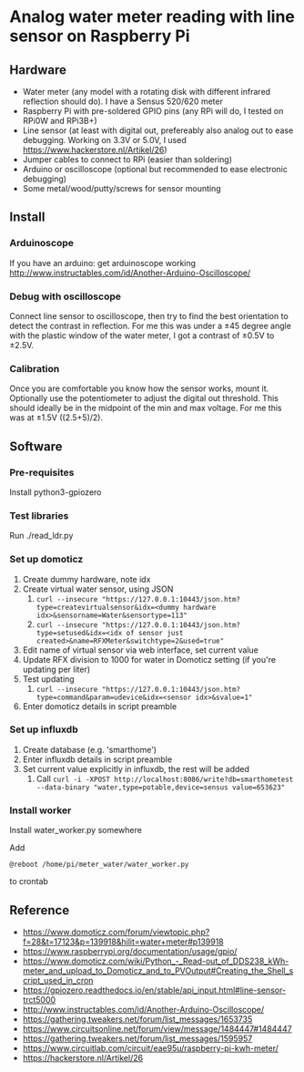 # Analog water meter reading with line sensor on Raspberry Pi

## Hardware

- Water meter (any model with a rotating disk with different infrared reflection should do). I have a Sensus 520/620 meter
- Raspberry Pi with pre-soldered GPIO pins (any RPi will do, I tested on RPi0W and RPi3B+)
- Line sensor (at least with digital out, prefereably also analog out to ease debugging. Working on 3.3V or 5.0V, I used https://www.hackerstore.nl/Artikel/26)
- Jumper cables to connect to RPi (easier than soldering)
- Arduino or oscilloscope (optional but recommended to ease electronic debugging)
- Some metal/wood/putty/screws for sensor mounting

## Install

### Arduinoscope 

If you have an arduino: get arduinoscope working http://www.instructables.com/id/Another-Arduino-Oscilloscope/

### Debug with oscilloscope

Connect line sensor to oscilloscope, then try to find the best orientation to detect the contrast in reflection. For me this was under a ±45 degree angle with the plastic window of the water meter, I got a contrast of ±0.5V to ±2.5V.

### Calibration

Once you are comfortable you know how the sensor works, mount it. Optionally use the potentiometer to adjust the digital out threshold. This should ideally be in the midpoint of the min and max voltage. For me this was at ±1.5V ((2.5+5)/2).

## Software

### Pre-requisites

Install python3-gpiozero

### Test libraries

Run ./read_ldr.py

### Set up domoticz

1. Create dummy hardware, note idx
2. Create virtual water sensor, using JSON
   1. `curl --insecure "https://127.0.0.1:10443/json.htm?type=createvirtualsensor&idx=<dummy hardware idx>&sensorname=Water&sensortype=113"`
   2. `curl --insecure "https://127.0.0.1:10443/json.htm?type=setused&idx=<idx of sensor just created>&name=RFXMeter&switchtype=2&used=true"`
3. Edit name of virtual sensor via web interface, set current value
4. Update RFX division to 1000 for water in Domoticz setting (if you're updating per liter)
5. Test updating
   1. `curl --insecure "https://127.0.0.1:10443/json.htm?type=command&param=udevice&idx=<sensor idx>&svalue=1"`
6. Enter domoticz details in script preamble

### Set up influxdb

1. Create database (e.g. 'smarthome')
2. Enter influxdb details in script preamble
3. Set current value explicitly in influxdb, the rest will be added
   1. Call `curl -i -XPOST http://localhost:8086/write?db=smarthometest --data-binary "water,type=potable,device=sensus value=653623"`

### Install worker

Install water_worker.py somewhere

Add 

    @reboot /home/pi/meter_water/water_worker.py

to crontab

## Reference

- https://www.domoticz.com/forum/viewtopic.php?f=28&t=17123&p=139918&hilit=water+meter#p139918
- https://www.raspberrypi.org/documentation/usage/gpio/
- https://www.domoticz.com/wiki/Python_-_Read-out_of_DDS238_kWh-meter_and_upload_to_Domoticz_and_to_PVOutput#Creating_the_Shell_script_used_in_cron
- https://gpiozero.readthedocs.io/en/stable/api_input.html#line-sensor-trct5000
- http://www.instructables.com/id/Another-Arduino-Oscilloscope/
- https://gathering.tweakers.net/forum/list_messages/1653735 
- https://www.circuitsonline.net/forum/view/message/1484447#1484447
- https://gathering.tweakers.net/forum/list_messages/1595957
- https://www.circuitlab.com/circuit/eae95u/raspberry-pi-kwh-meter/
- https://hackerstore.nl/Artikel/26
